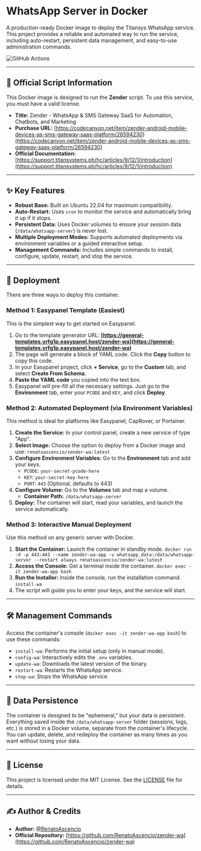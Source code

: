 # WhatsApp Server in Docker

A production-ready Docker image to deploy the Titansys WhatsApp service. This project provides a reliable and automated way to run the service, including auto-restart, persistent data management, and easy-to-use administration commands.

![GitHub Actions](https://github.com/RenatoAscencio/zender-wa/actions/workflows/docker-publish.yml/badge.svg)

---

## 📜 Official Script Information

This Docker image is designed to run the **Zender** script. To use this service, you must have a valid license.

-   **Title:** Zender - WhatsApp & SMS Gateway SaaS for Automation, Chatbots, and Marketing
-   **Purchase URL:** [https://codecanyon.net/item/zender-android-mobile-devices-as-sms-gateway-saas-platform/26594230](https://codecanyon.net/item/zender-android-mobile-devices-as-sms-gateway-saas-platform/26594230)
-   **Official Documentation:** [https://support.titansystems.ph/hc/articles/9/12/1/introduction](https://support.titansystems.ph/hc/articles/9/12/1/introduction)

---

## ✨ Key Features

-   **Robust Base:** Built on Ubuntu 22.04 for maximum compatibility.
-   **Auto-Restart:** Uses `cron` to monitor the service and automatically bring it up if it stops.
-   **Persistent Data:** Uses Docker volumes to ensure your session data (`/data/whatsapp-server`) is never lost.
-   **Multiple Deployment Modes:** Supports automated deployments via environment variables or a guided interactive setup.
-   **Management Commands:** Includes simple commands to install, configure, update, restart, and stop the service.

---

## 🚀 Deployment

There are three ways to deploy this container.

### Method 1: Easypanel Template (Easiest)

This is the simplest way to get started on Easypanel.

1.  Go to the template generator URL: **[https://general-templates.vrfg1p.easypanel.host/zender-wa](https://general-templates.vrfg1p.easypanel.host/zender-wa)**
2.  The page will generate a block of YAML code. Click the **Copy** button to copy this code.
3.  In your Easypanel project, click **+ Service**, go to the **Custom** tab, and select **Create From Schema**.
4.  **Paste the YAML code** you copied into the text box.
5.  Easypanel will pre-fill all the necessary settings. Just go to the **Environment** tab, enter your `PCODE` and `KEY`, and click **Deploy**.

### Method 2: Automated Deployment (via Environment Variables)

This method is ideal for platforms like Easypanel, CapRover, or Portainer.

1.  **Create the Service:** In your control panel, create a new service of type "App".
2.  **Select Image:** Choose the option to deploy from a Docker image and use:
    `renatoascencio/zender-wa:latest`
3.  **Configure Environment Variables:** Go to the **Environment** tab and add your keys.
    -   `PCODE`: `your-secret-pcode-here`
    -   `KEY`: `your-secret-key-here`
    -   `PORT`: `443` (Optional, defaults to 443)
4.  **Configure Volume:** Go to the **Volumes** tab and map a volume.
    -   **Container Path:** `/data/whatsapp-server`
5.  **Deploy:** The container will start, read your variables, and launch the service automatically.

### Method 3: Interactive Manual Deployment

Use this method on any generic server with Docker.

1.  **Start the Container:** Launch the container in standby mode.
    `docker run -d -p 443:443 --name zender-wa-app -v whatsapp_data:/data/whatsapp-server --restart always renatoascencio/zender-wa:latest`
2.  **Access the Console:** Get a terminal inside the container.
    `docker exec -it zender-wa-app bash`
3.  **Run the Installer:** Inside the console, run the installation command.
    `install-wa`
4.  The script will guide you to enter your keys, and the service will start.

---

## 🛠️ Management Commands

Access the container's console (`docker exec -it zender-wa-app bash`) to use these commands:

-   `install-wa`: Performs the initial setup (only in manual mode).
-   `config-wa`: Interactively edits the `.env` variables.
-   `update-wa`: Downloads the latest version of the binary.
-   `restart-wa`: Restarts the WhatsApp service.
-   `stop-wa`: Stops the WhatsApp service.

---

## 💾 Data Persistence

The container is designed to be "ephemeral," but your data is persistent. Everything saved inside the `/data/whatsapp-server` folder (sessions, logs, etc.) is stored in a Docker volume, separate from the container's lifecycle. You can update, delete, and redeploy the container as many times as you want without losing your data.

---

## 📄 License

This project is licensed under the MIT License. See the [LICENSE](LICENSE) file for details.

---

## ✍️ Author & Credits

-   **Author:** [@RenatoAscencio](https://github.com/RenatoAscencio)
-   **Official Repository:** [https://github.com/RenatoAscencio/zender-wa](https://github.com/RenatoAscencio/zender-wa)
